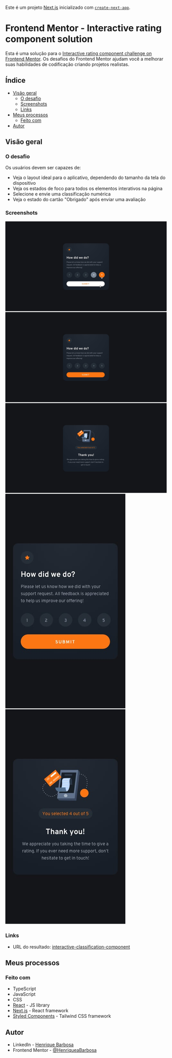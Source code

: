 Este é um projeto [Next.js](https://nextjs.org/) inicializado com [`create-next-app`](https://github.com/vercel/next.js/tree/canary/packages/create-next-app).

# Frontend Mentor - Interactive rating component solution

Esta é uma solução para o [Interactive rating component challenge on Frontend Mentor](https://www.frontendmentor.io/challenges/interactive-rating-component-koxpeBUmI). Os desafios do Frontend Mentor ajudam você a melhorar suas habilidades de codificação criando projetos realistas.

## Índice

- [Visão geral](#visão-geral)
  - [O desafio](#o-desafio)
  - [Screenshots](#screenshots)
  - [Links](#links)
- [Meus processos](#meus-processos)
  - [Feito com](#feito-com)
- [Autor](#autor)

## Visão geral

### O desafio

Os usuários devem ser capazes de:

- Veja o layout ideal para o aplicativo, dependendo do tamanho da tela do dispositivo
- Veja os estados de foco para todos os elementos interativos na página
- Selecione e envie uma classificação numérica
- Veja o estado do cartão "Obrigado" após enviar uma avaliação

### Screenshots

![Efeitos](./screenshots/active-states.jpg)
![Desktop Rating](./screenshots/desktop-rating.jpg)
![Desktop Thanks](./screenshots/desktop-thank-you.jpg)
![Mobile Rating](./screenshots/mobile-rating.jpg)
![Mobile Thanks](./screenshots/mobile-thank-you.jpg)

### Links

- URL do resultado: [interactive-classification-component](https://interactive-classification-component-of3rbx77q-henriqueabarbosa.vercel.app/)

## Meus processos

### Feito com

- TypeScript
- JavaScript
- CSS
- [React](https://reactjs.org/) - JS library
- [Next.js](https://nextjs.org/) - React framework
- [Styled Components](https://tailwindcss.com/) - Tailwind CSS framework

## Autor

- LinkedIn - [Henrique Barbosa](https://www.linkedin.com/in/henrique-barbosa-73348a12b/)
- Frontend Mentor - [@HenriqueaBarbosa](https://www.frontendmentor.io/profile/HenriqueaBarbosa)